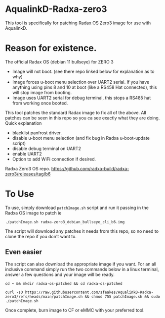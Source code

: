 # AqualinkD-Radxa-zero3

This tool is specifically for patching Radax OS Zero3 image for use with AqualinkD.

# Reason for existence.

The official Radax OS (debian 11 bullseye) for ZERO 3 
- Image will not boot. (see there repo linked below for explanation as to why)
- Image forces u-boot menu selection over UART2 serial. If you have anything using pins 8 and 10 at boot (like a RS458 Hat connected), this will stop image from booting.
- Image uses UART2 serial for debug terminal, this stops a RS485 hat from working once booted.

This tool patches the standard Radax image to fix all of the above.  All patches can be seen in this repo so you ca see exactly what they are doing.  Quick explanation
- blacklist panfrost driver.
- disable u-boot menu selection (and fix bug in Radxa u-boot-update script)
- disable debug terminal on UART2
- enable UART2 
- Option to add WiFi connection if desired.

Radxa Zero3 OS repo.
https://github.com/radxa-build/radxa-zero3/releases/tag/b6

#
# To Use
To use, simply download `patchImage.sh` script and run it passing in the Radxa OS image to patch ie
```
./patchImage.sh radxa-zero3_debian_bullseye_cli_b6.img
```
The script will download any patches it needs from this repo, so no need to clone the repo if you don't want to.

## Even easier
The script can also download the appropriate image if you want. For an all inclusive command simply run the two commands below in a linux terminal, answer a few questions and your image will be ready.

```
cd ~ && mkdir radxa-os-patched && cd radxa-os-patched
```
```
curl -sO https://raw.githubusercontent.com/sfeakes/AqualinkD-Radxa-zero3/refs/heads/main/patchImage.sh && chmod 755 patchImage.sh && sudo ./patchImage.sh
```

Once complete, burn image to CF or eMMC with your preferred tool.